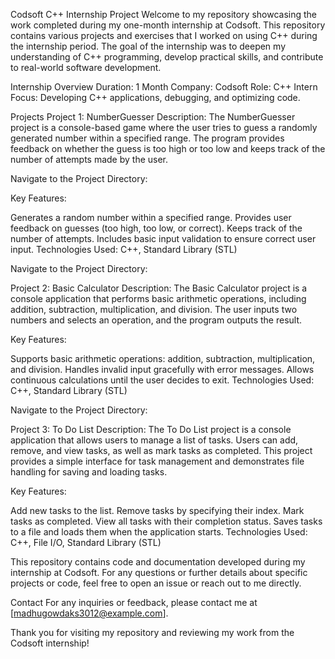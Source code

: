 Codsoft C++ Internship Project
Welcome to my repository showcasing the work completed during my one-month internship at Codsoft. This repository contains various projects and exercises that I worked on using C++ during the internship period. The goal of the internship was to deepen my understanding of C++ programming, develop practical skills, and contribute to real-world software development.

Internship Overview
Duration: 1 Month
Company: Codsoft
Role: C++ Intern
Focus: Developing C++ applications, debugging, and optimizing code.

Projects
Project 1: NumberGuesser
Description: The NumberGuesser project is a console-based game where the user tries to guess a randomly generated number within a specified range. The program provides feedback on whether the guess is too high or too low and keeps track of the number of attempts made by the user.

Navigate to the Project Directory:

Key Features:

Generates a random number within a specified range.
Provides user feedback on guesses (too high, too low, or correct).
Keeps track of the number of attempts.
Includes basic input validation to ensure correct user input.
Technologies Used: C++, Standard Library (STL)

Navigate to the Project Directory:

Project 2: Basic Calculator
Description: The Basic Calculator project is a console application that performs basic arithmetic operations, including addition, subtraction, multiplication, and division. The user inputs two numbers and selects an operation, and the program outputs the result.

Key Features:

Supports basic arithmetic operations: addition, subtraction, multiplication, and division.
Handles invalid input gracefully with error messages.
Allows continuous calculations until the user decides to exit.
Technologies Used: C++, Standard Library (STL)

Navigate to the Project Directory:

Project 3: To Do List
Description: The To Do List project is a console application that allows users to manage a list of tasks. Users can add, remove, and view tasks, as well as mark tasks as completed. This project provides a simple interface for task management and demonstrates file handling for saving and loading tasks.

Key Features:

Add new tasks to the list.
Remove tasks by specifying their index.
Mark tasks as completed.
View all tasks with their completion status.
Saves tasks to a file and loads them when the application starts.
Technologies Used: C++, File I/O, Standard Library (STL)


This repository contains code and documentation developed during my internship at Codsoft. For any questions or further details about specific projects or code, feel free to open an issue or reach out to me directly.

Contact
For any inquiries or feedback, please contact me at [madhugowdaks3012@example.com].

Thank you for visiting my repository and reviewing my work from the Codsoft internship!
